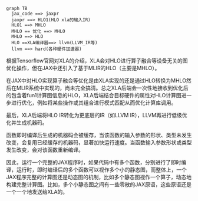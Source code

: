 



```mermaid
graph TB
  jax_code ==> jaxpr
  jaxpr ==> HLO1(HLO xla的输入IR)
  HLO1 ==> MHLO
  MHLO == 优化 ==> MHLO
  MHLO ==> HLO
  HLO ==XLA编译器==> llvm(LLVM_IR等)
  llvm ==> hard(各种硬件加速器)

```



根据Tensorflow官网对XLA的介绍，XLA会对HLO进行算子融合等设备无关的图优化操作，但在JAX中还引入了基于MLIR的HLO（主要是MHLO）。

在JAX中对HLO实现算子融合等优化是由XLA实现的还是通过HLO转换为MHLO然后在MLIR系统中实现的，尚未完全搞清。总之XLA后端会一次性地接收到优化后的包含着fun1计算图信息的HLO，XLA后端结合目标硬件的属性对HLO计算图进一步进行优化，例如将某些操作或其组合进行模式匹配从而优化计算库调用。

最后，XLA后端将HLO IR转化为更底层的IR（如LLVM IR），LLVM再进行低级优化并生成机器码。

函数即时编译后生成的机器码会被缓存，当该函数的输入参数的形状、类型未发生改变，会复用已经缓存的机器码，显著加快运行速度。当函数输入参数形状或类型发生改变，会对该函数重新编译。

因此，运行一个完整的JAX程序时，如果代码中有多个函数，分别进行了即时编译，运行时，即时编译后的多个函数可以视作多个小的静态图，而整体上，一个JAX程序完整的计算图还是动态图的机制，比如多个静态图视作一个算子，动态地构建完整计算图。比如，多个小静态图之间有一些零散的JAX原语，这些原语还是一个一个地发送给XLA的。